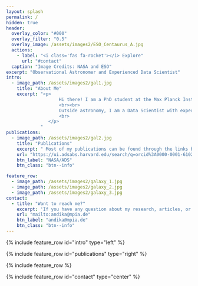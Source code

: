 ```yaml
---
layout: splash
permalink: /
hidden: true
header:
  overlay_color: "#000"
  overlay_filter: "0.5"
  overlay_image: /assets/images2/ESO_Centaurus_A.jpg
  actions:
    - label: "<i class='fas fa-rocket'></i> Explore"
      url: "#contact"
  caption: "Image Credits: NASA and ESO"
excerpt: "Observational Astronomer and Experienced Data Scientist"
intro: 
  - image_path: /assets/images2/gal1.jpg
    title: "About Me"
    excerpt: "<p>
                    Hi there! I am a PhD student at the Max Planck Institute for Astronomy and Heidelberg University, Germany. As part of the Euclid Dark Energy Mission group, my research is focused on the discovery and characterization of the quasars in the early universe (redshift > 6). These objects are indispensable tracers to decipher the build-up of the first supermassive black holes and their host galaxies, the early structure formation, and the history of cosmic reionization.
			        <br><br>
			        Outside astronomy, I am a Data Scientist with experience in delivering insights via data analytics and advanced machine learning for the fintech/e-commerce business, products, and market.
			        <br>
		        </p>
             "
publications:
  - image_path: /assets/images2/gal2.jpg
    title: "Publications"
    excerpt: " Most of my publications can be found through the links below. I usually store my scientific results in [ResearchGate](https://www.researchgate.net/profile/Irham_Andika/publications) while popular articles about astronomy were posted in [XploreAstro](https://xploreastro.wordpress.com/category/astrophysics/). You can also find my refereed journal articles via NASA/ADS."
    url: "https://ui.adsabs.harvard.edu/search/q=orcid%3A0000-0001-6102-9526&sort=date%20desc%2C%20bibcode%20desc&p_=0"
    btn_label: "NASA/ADS"
    btn_class: "btn--info"

feature_row:
  - image_path: /assets/images2/galaxy_1.jpg
  - image_path: /assets/images2/galaxy_2.jpg
  - image_path: /assets/images2/galaxy_3.jpg
contact:
  - title: "Want to reach me?"
    excerpt: 'If you have any question about my research, articles, or codes, feel free to contact me via this email. I can also be contacted informally through my social media below.'
    url: "mailto:andika@mpia.de"
    btn_label: "andika@mpia.de"
    btn_class: "btn--info"
---
```


{% include feature_row id="intro" type="left" %}

{% include feature_row id="publications" type="right" %}

{% include feature_row %}

{% include feature_row id="contact" type="center" %}
